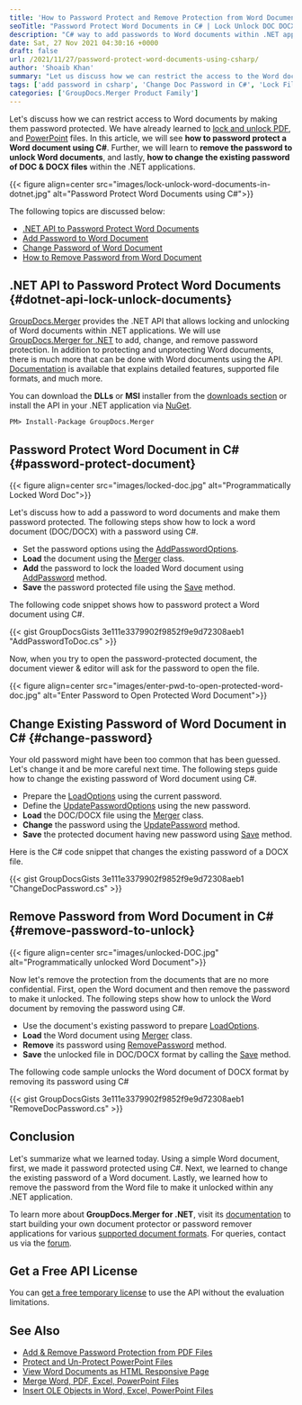 ```yaml
---
title: 'How to Password Protect and Remove Protection from Word Documents using C#'
seoTitle: "Password Protect Word Documents in C# | Lock Unlock DOC DOCX"
description: "C# way to add passwords to Word documents within .NET application. Change the existing password of protected DOC DOCX files or remove passwords to unlock."
date: Sat, 27 Nov 2021 04:30:16 +0000
draft: false
url: /2021/11/27/password-protect-word-documents-using-csharp/
author: 'Shoaib Khan'
summary: "Let us discuss how we can restrict the access to the Word documents by making them password protected. We have already learned to lock and unlock PDF, and PowerPoint files. In this article, we will see **how to password protect a Word document using C#**. Further, we will learn to **remove the password to unlock Word documents**, and lastly, **how to change the existing password of DOC & DOCX files** within the .NET applications."
tags: ['add password in csharp', 'Change Doc Password in C#', 'Lock Files in CSharp', 'Lock Word Files in CSharp', 'Remove Password in CSharp', 'Unlock Files in CSharp']
categories: ['GroupDocs.Merger Product Family']
---
```


Let's discuss how we can restrict access to Word documents by making them password protected. We have already learned to [lock and unlock PDF][1], and [PowerPoint][2] files. In this article, we will see **how to password protect a Word document using C#**. Further, we will learn to **remove the password to unlock Word documents**, and lastly, **how to change the existing password of DOC & DOCX files** within the .NET applications.



{{< figure align=center src="images/lock-unlock-word-documents-in-dotnet.jpg" alt="Password Protect Word Documents using C#">}}


The following topics are discussed below:

*   [.NET API to Password Protect Word Documents][3]
*   [Add Password to Word Document][4]
*   [Change Password of Word Document][5]
*   [How to Remove Password from Word Document][6]

## .NET API to Password Protect Word Documents {#dotnet-api-lock-unlock-documents}

[GroupDocs.Merger][7] provides the .NET API that allows locking and unlocking of Word documents within .NET applications. We will use [GroupDocs.Merger for .NET][8] to add, change, and remove password protection. In addition to protecting and unprotecting Word documents, there is much more that can be done with Word documents using the API. [Documentation][9] is available that explains detailed features, supported file formats, and much more.

You can download the **DLLs** or **MSI** installer from the [downloads section][10] or install the API in your .NET application via [NuGet][11].

```
PM> Install-Package GroupDocs.Merger
```

## Password Protect Word Document in C# {#password-protect-document}

{{< figure align=center src="images/locked-doc.jpg" alt="Programmatically Locked Word Doc">}}


Let's discuss how to add a password to word documents and make them password protected. The following steps show how to lock a word document (DOC/DOCX) with a password using C#.

*   Set the password options using the [AddPasswordOptions][12].
*   **Load** the document using the [Merger][13] class.
*   **Add** the password to lock the loaded Word document using [AddPassword][14] method.
*   **Save** the password protected file using the [Save][15] method.

The following code snippet shows how to password protect a Word document using C#.

{{< gist GroupDocsGists 3e111e3379902f9852f9e9d72308aeb1 "AddPasswordToDoc.cs" >}}

Now, when you try to open the password-protected document, the document viewer & editor will ask for the password to open the file.



{{< figure align=center src="images/enter-pwd-to-open-protected-word-doc.jpg" alt="Enter Password to Open Protected Word Document">}}


## Change Existing Password of Word Document in C# {#change-password}

Your old password might have been too common that has been guessed. Let's change it and be more careful next time. The following steps guide how to change the existing password of Word document using C#.

*   Prepare the [LoadOptions][16] using the current password.
*   Define the [UpdatePasswordOptions][17] using the new password.
*   **Load** the DOC/DOCX file using the [Merger][18] class.
*   **Change** the password using the [UpdatePassword][19] method.
*   **Save** the protected document having new password using [Save][20] method.

Here is the C# code snippet that changes the existing password of a DOCX file.

{{< gist GroupDocsGists 3e111e3379902f9852f9e9d72308aeb1 "ChangeDocPassword.cs" >}}

## Remove Password from Word Document in C# {#remove-password-to-unlock}



{{< figure align=center src="images/unlocked-DOC.jpg" alt="Programmatically unlocked Word Document">}}


Now let's remove the protection from the documents that are no more confidential. First, open the Word document and then remove the password to make it unlocked. The following steps show how to unlock the Word document by removing the password using C#.

*   Use the document's existing password to prepare [LoadOptions][21].
*   **Load** the Word document using [Merger][22] class.
*   **Remove** its password using [RemovePassword][23] method.
*   **Save** the unlocked file in DOC/DOCX format by calling the [Save][24] method.

The following code sample unlocks the Word document of DOCX format by removing its password using C#

{{< gist GroupDocsGists 3e111e3379902f9852f9e9d72308aeb1 "RemoveDocPassword.cs" >}}

## Conclusion

Let's summarize what we learned today. Using a simple Word document, first, we made it password protected using C#. Next, we learned to change the existing password of a Word document. Lastly, we learned how to remove the password from the Word file to make it unlocked within any .NET application.

To learn more about **GroupDocs.Merger for .NET**, visit its [documentation][25] to start building your own document protector or password remover applications for various [supported document formats][26]. For queries, contact us via the [forum][27].

## Get a Free API License

You can [get a free temporary license][28] to use the API without the evaluation limitations.

## See Also

*   [Add & Remove Password Protection from PDF Files][29]
*   [Protect and Un-Protect PowerPoint Files][30]
*   [View Word Documents as HTML Responsive Page][31]
*   [Merge Word, PDF, Excel, PowerPoint Files][32]
*   [Insert OLE Objects in Word, Excel, PowerPoint Files][33]







[1]: https://blog.groupdocs.com/2021/11/17/lock-unlock-pdf-files-with-password-using-csharp/
[2]: https://blog.groupdocs.com/2021/11/25/lock-unlock-ppt-pptx-files-with-password-using-csharp/
[3]: #dotnet-api-lock-unlock-documents
[4]: #password-protect-document
[5]: #change-password
[6]: #remove-password-to-unlock
[7]: https://products.groupdocs.com/merger/
[8]: https://products.groupdocs.com/merger/net/
[9]: https://docs.groupdocs.com/merger/net/
[10]: https://downloads.groupdocs.com/merger
[11]: https://www.nuget.org/packages/groupdocs.merger
[12]: https://apireference.groupdocs.com/merger/net/groupdocs.merger.domain.options/addpasswordoptions
[13]: https://apireference.groupdocs.com/merger/net/groupdocs.merger/merger
[14]: https://apireference.groupdocs.com/merger/net/groupdocs.merger/merger/methods/addpassword
[15]: https://apireference.groupdocs.com/merger/net/groupdocs.merger/merger/methods/save/index
[16]: https://apireference.groupdocs.com/merger/net/groupdocs.merger.domain.options/loadoptions
[17]: https://apireference.groupdocs.com/merger/net/groupdocs.merger.domain.options/updatepasswordoptions
[18]: https://apireference.groupdocs.com/merger/net/groupdocs.merger/merger
[19]: https://apireference.groupdocs.com/merger/net/groupdocs.merger/merger/methods/updatepassword
[20]: https://apireference.groupdocs.com/merger/net/groupdocs.merger/merger/methods/save/index
[21]: https://apireference.groupdocs.com/merger/net/groupdocs.merger.domain.options/loadoptions
[22]: https://apireference.groupdocs.com/merger/net/groupdocs.merger/merger
[23]: https://apireference.groupdocs.com/merger/net/groupdocs.merger/merger/methods/removepassword
[24]: https://apireference.groupdocs.com/merger/net/groupdocs.merger/merger/methods/save/index
[25]: https://docs.groupdocs.com/merger
[26]: https://docs.groupdocs.com/merger/net/supported-document-formats/
[27]: https://forum.groupdocs.com/
[28]: https://purchase.groupdocs.com/temporary-license
[29]: https://blog.groupdocs.com/2021/11/17/lock-unlock-pdf-files-with-password-using-csharp/
[30]: https://blog.groupdocs.com/2021/11/25/lock-unlock-ppt-pptx-files-with-password-using-csharp/
[31]: https://blog.groupdocs.com/2021/08/28/view-word-documents-as-html-responsive-page-using-csharp/
[32]: https://blog.groupdocs.com/2020/08/19/merge-pdf-word-excel-ppt-files-in-csharp/
[33]: https://blog.groupdocs.com/2020/05/16/insert-ole-objects-in-word-excel-powerpoint-with-csharp/

